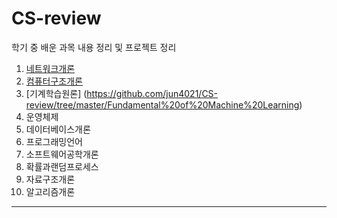 # CS-review

학기 중 배운 과목 내용 정리 및 프로젝트 정리

1. [네트워크개론](https://github.com/jun4021/CS-review/tree/master/Network)
2. [컴퓨터구조개론](https://github.com/jun4021/CS-review/tree/master/Computer%20Architecture)
3. [기계학습원론] (https://github.com/jun4021/CS-review/tree/master/Fundamental%20of%20Machine%20Learning)
4. 운영체제
5. 데이터베이스개론
6. 프로그래밍언어
7. 소프트웨어공학개론
8. 확률과랜덤프로세스
9. 자료구조개론
10. 알고리즘개론

--------
